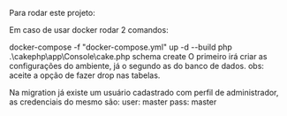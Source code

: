 Para rodar este projeto:

Em caso de usar docker rodar 2 comandos:

docker-compose -f "docker-compose.yml" up -d --build
php .\cakephp\app\Console\cake.php schema create
O primeiro irá criar as configurações do ambiente, já o segundo as do banco de dados. obs: aceite a opção de fazer drop nas tabelas.

Na migration já existe um usuário cadastrado com perfil de administrador, as credenciais do mesmo são:
user: master
pass: master
